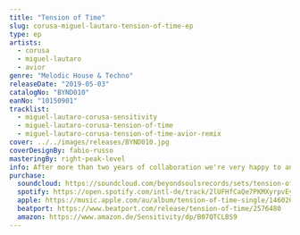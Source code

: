 ```yaml
---
title: "Tension of Time"
slug: corusa-miguel-lautaro-tension-of-time-ep
type: ep
artists:
  - corusa
  - miguel-lautaro
  - avior
genre: "Melodic House & Techno"
releaseDate: "2019-05-03"
catalogNo: "BYND010"
eanNo: "10150901"
tracklist:
  - miguel-lautaro-corusa-sensitivity
  - miguel-lautaro-corusa-tension-of-time
  - miguel-lautaro-corusa-tension-of-time-avior-remix
cover: ../../images/releases/BYND010.jpg
coverDesignBy: fabio-russo
masteringBy: right-peak-level
info: After more than two years of collaboration we're very happy to announce this release by our Friends from the Zurich; Corusa and Miguel Lautaro. This EP is more than just outstanding, it refines the basic idea behind Melodic Techno. With "Sensitivity", the first track of the EP, they created a perfect mix of melancholy, interchanging synthetic melodies, percussions and trancy breaks. Furthermore with "Tension of Time" a real bomb has been created; pumping baselines, soft synth melodies meeting a perfect drum line - an essential tune for the dancefloor. With Avior's remix of "Tension of Time" we'll include a re-interpretation of Corusa & Miguel Lautaro's idea behind the original track, following their initial thoughts but curated with even more experimental melodies.
purchase:
  soundcloud: https://soundcloud.com/beyondsoulsrecords/sets/tension-of-time-ep-bynd010
  spotify: https://open.spotify.com/intl-de/track/2lUFHfCaQe7PKMXyrpvEyt
  apple: https://music.apple.com/au/album/tension-of-time-single/1460267059
  beatport: https://www.beatport.com/release/tension-of-time/2576480
  amazon: https://www.amazon.de/Sensitivity/dp/B07QTCLBS9
---
```

